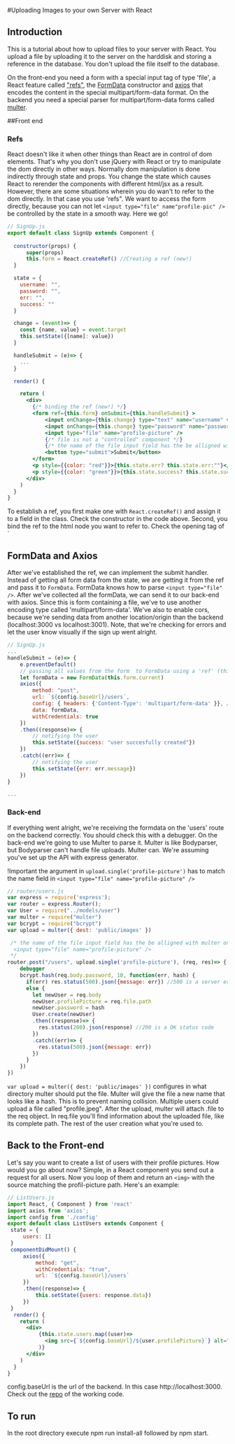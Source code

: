 #Uploading Images to your own Server with React

## Introduction
This is a tutorial about how to upload files to your server with React. You upload a file by uploading it to the server on the harddisk and storing a reference in the database. You don't upload the file itself to the database.

 On the front-end you need a form with a special input tag of type 'file', a React feature called ["refs"](https://reactjs.org/docs/refs-and-the-dom.html), the [FormData](https://developer.mozilla.org/en-US/docs/Web/API/FormData) constructor and [axios](https://www.npmjs.com/package/axios) that encodes the content in the special multipart/form-data format. On the backend you need a special parser for multipart/form-data forms called [multer](https://www.npmjs.com/package/multer). 


##Front end

### Refs
React doesn't like it when other things than React are in control of dom elements. That's why you don't use jQuery with React or try to manipulate the dom directly in other ways. Normally dom manipulation is done indirectly through state and props. You change the state which causes React to rerender the components with different html/jsx as a result. However, there are some situations wherein you do wan't to refer to the dom directly. In that case you use 'refs". We want to access the form directly, because you can not let `<input type="file" name"profile-pic" />` be controlled by the state in a smooth way. Here we go!

```jsx
// SignUp.js
export default class SignUp extends Component {
  
  constructor(props) {
      super(props)
      this.form = React.createRef() //Creating a ref (new!)
  }  

  state = {
    username: "",
    password: "",
    err: "",
    success: ""
  }

  change = (event)=> {
    const {name, value} = event.target
    this.setState({[name]: value})
  }

  handleSubmit = (e)=> {
    ...
  }

  render() {

    return (
      <div>
        {/* binding the ref (new!) */}
        <form ref={this.form} onSubmit={this.handleSubmit} >
            <input onChange={this.change} type="text" name="username" value={this.state.username} placeholder="username"/>
            <input onChange={this.change} type="password" name="password" value={this.state.password} placeholder="password"/>
            <input type="file" name="profile-picture" /> 
            {/* file is not a "controlled" component */}
            {/* the name of the file input field has the be alligned with multer in the back-end:  upload.single('profile-picture') */}
            <button type="submit">Submit</button>
        </form>
        <p style={{color: "red"}}>{this.state.err? this.state.err:""}</p>
        <p style={{color: "green"}}>{this.state.success? this.state.success:""}</p>
      </div>
    )
  }
}
```
To establish a ref, you first make one with `React.createRef()` and assign it to a field in the class. Check the constructor in the code above. Second, you bind the ref to the html node you want to refer to. Check the opening tag of `<Form>

## FormData and Axios
After we've established the ref, we can implement the submit handler. Instead of getting all form data from the state, we are getting it from the ref and pass it to `FormData`. FormData knows how to parse `<input type="file" />`. After we've collected all the formData, we can send it to our back-end with axios. Since this is form containing a file, we've to use another encoding type called 'multipart/form-data'. We've also to enable cors, because we're sending data from another location/origin than the backend (localhost:3000 vs localhost:3001). Note, that we're checking for errors and let the user know visually if the sign up went alright.

``` jsx
// SignUp.js
...
handleSubmit = (e)=> {
    e.preventDefault()
    // passing all values from the form  to FormData using a 'ref' (this is new!)
    let formData = new FormData(this.form.current) 
    axios({
        method: "post",
        url: `${config.baseUrl}/users`,
        config: { headers: {'Content-Type': 'multipart/form-data' }}, //New! This is a different encoding type, because we're uploading files
        data: formData,
        withCredentials: true
    })
    .then((response)=> {
        // notifying the user
        this.setState({success: "user succesfully created"})
    })
    .catch((err)=> {
        // notifying the user
        this.setState({err: err.message})
    })
}

...
```

### Back-end
If everything went alright, we're receiving the formdata on the 'users' route on the backend correctly. You should check this with a debugger. On the back-end we're going to use Multer to parse it. Multer is like Bodyparser, but Bodyparser can't handle file uploads. Multer can. We're assuming you've set up the API with express generator.

!Important the argument in `upload.single('profile-picture')` has to match the name field in `<input type="file" name="profile-picture" />`

``` javascript
// router/users.js
var express = require('express');
var router = express.Router();
var User = require("../models/user")
var multer = require("multer")
var bcrypt = require("bcrypt")
var upload = multer({ dest: 'public/images' })

 /* the name of the file input field has the be alligned with multer on the front-end: 
  <input type="file" name="profile-picture" /> 
 */
router.post("/users", upload.single('profile-picture'), (req, res)=> {
    debugger
    bcrypt.hash(req.body.password, 10, function(err, hash) {
      if(err) res.status(500).json({message: err}) //500 is a server error status code and will trigger catch in axios on the front-end
      else {
        let newUser = req.body
        newUser.profilePicture = req.file.path
        newUser.password = hash
        User.create(newUser)
        .then((response)=> {
          res.status(200).json(response) //200 is a OK status code
        })
        .catch((err)=> {
          res.status(500).json({message: err}) 
        })
      }
    })
})

```

`var upload = multer({ dest: 'public/images' })` configures in what directory multer should put the file. Multer will give the file a new name that looks like a hash. This is to prevent naming collision. Multiple users could upload a file called "profile.jpeg". After the upload, multer will attach .file to the req object. In req.file you'll find information about the uploaded file, like its complete path. The rest of the user creation what you're used to.

## Back to the Front-end

Let's say you want to create a list of users with their profile pictures. How would you go about now? Simple, in a React component you send out a request for all users. Now you loop of them and return an `<img>` with the source matching the profil-picture path. Here's an example:

``` jsx
// ListUsers.js
import React, { Component } from 'react'
import axios from 'axios';
import config from './config'
export default class ListUsers extends Component {
 state = {
     users: []
 }
 componentDidMount() {
     axios({
         method: "get",
         withCredentials: "true",
         url: `${config.baseUrl}/users`
     })
     .then((response)=> {
         this.setState({users: response.data})
     })
 }
  render() {
    return (
      <div>
          {this.state.users.map((user)=> 
            <img src={`${config.baseUrl}/${user.profilePicture}`} alt="profile"/>
          )}
      </div>
    )
  }
}
```

config.baseUrl is the url of the backend. In this case http://localhost:3000. Check out the [repo](https://github.com/Piepongwong/file-upload-server-react) of the working code. 

## To run

In the root directory execute npm run install-all followed by npm start.

